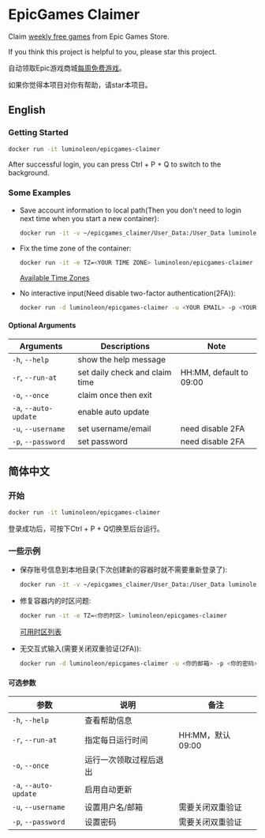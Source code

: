 # EpicGames Claimer

Claim [weekly free games](https://www.epicgames.com/store/free-games) from Epic Games Store.

If you think this project is helpful to you, please star this project.

自动领取Epic游戏商城[每周免费游戏](https://www.epicgames.com/store/free-games)。

如果你觉得本项目对你有帮助，请star本项目。

## English

### Getting Started

``` bash
docker run -it luminoleon/epicgames-claimer
```

After successful login, you can press Ctrl + P + Q to switch to the background.

### Some Examples

* Save account information to local path(Then you don't need to login next time when you start a new container):

    ```bash
    docker run -it -v ~/epicgames_claimer/User_Data:/User_Data luminoleon/epicgames-claimer
    ```

* Fix the time zone of the container:

    ```bash
    docker run -it -e TZ=<YOUR TIME ZONE> luminoleon/epicgames-claimer
    ```

    [Available Time Zones](https://en.wikipedia.org/wiki/List_of_tz_database_time_zones#List)

* No interactive input(Need disable two-factor authentication(2FA)):

    ```bash
    docker run -d luminoleon/epicgames-claimer -u <YOUR EMAIL> -p <YOUR PASSWORD>
    ```

#### Optional Arguments

| Arguments               | Descriptions                   | Note                    |
| ----------------------- | ------------------------------ | ----------------------- |
| `-h`, `--help`          | show the help message          |                         |
| `-r`, `--run-at`        | set daily check and claim time | HH:MM, default to 09:00 |
| `-o`, `--once`          | claim once then exit           |                         |
| `-a`, `--auto-update`   | enable auto update             |                         |
| `-u`, `--username`      | set username/email             | need disable 2FA        |
| `-p`, `--password`      | set password                   | need disable 2FA        |

## 简体中文

### 开始

``` bash
docker run -it luminoleon/epicgames-claimer
```

登录成功后，可按下Ctrl + P + Q切换至后台运行。

### 一些示例

* 保存账号信息到本地目录(下次创建新的容器时就不需要重新登录了):

    ```bash
    docker run -it -v ~/epicgames_claimer/User_Data:/User_Data luminoleon/epicgames-claimer
    ```

* 修复容器内的时区问题:

    ```bash
    docker run -it -e TZ=<你的时区> luminoleon/epicgames-claimer
    ```

    [可用时区列表](https://en.wikipedia.org/wiki/List_of_tz_database_time_zones#List)

* 无交互式输入(需要关闭双重验证(2FA)):

    ```bash
    docker run -d luminoleon/epicgames-claimer -u <你的邮箱> -p <你的密码>
    ```

#### 可选参数

| 参数                    | 说明                     | 备注            |
| ----------------------- | ----------------------- | --------------- |
| `-h`, `--help`          | 查看帮助信息             |                 |
| `-r`, `--run-at`        | 指定每日运行时间         | HH:MM，默认09:00 |
| `-o`, `--once`          | 运行一次领取过程后退出    |                 |
| `-a`, `--auto-update`   | 启用自动更新             |                 |
| `-u`, `--username`      | 设置用户名/邮箱          | 需要关闭双重验证  |
| `-p`, `--password`      | 设置密码                 | 需要关闭双重验证 |
